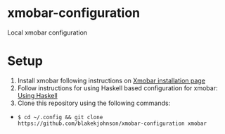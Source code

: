 # xmobar-configuration

Local xmobar configuration

# Setup

1. Install xmobar following instructions on [Xmobar installation page](https://codeberg.org/xmobar/xmobar#installation)
2. Follow instructions for using Haskell based configuration for xmobar:
[Using Haskell](https://codeberg.org/xmobar/xmobar/src/branch/master/doc/using-haskell.org)
3. Clone this repository using the following commands:
- `$ cd ~/.config && git clone https://github.com/blakekjohnson/xmobar-configuration xmobar`

